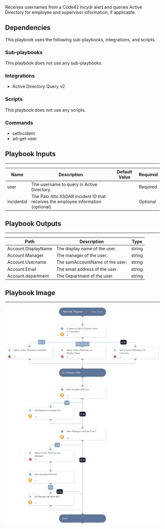 Receives usernames from a Code42 Incydr alert and queries Active Directory for employee and supervisor information, if applicable.

## Dependencies

This playbook uses the following sub-playbooks, integrations, and scripts.

### Sub-playbooks

This playbook does not use any sub-playbooks.

### Integrations

* Active Directory Query v2

### Scripts

This playbook does not use any scripts.

### Commands

* setIncident
* ad-get-user

## Playbook Inputs

---

| **Name** | **Description** | **Default Value** | **Required** |
| --- | --- | --- | --- |
| user | The username to query in Active Directory. |  | Required |
| incidentid | The Palo Alto XSOAR incident ID that receives the employee information \(optional\). |  | Optional |

## Playbook Outputs

---

| **Path** | **Description** | **Type** |
| --- | --- | --- |
| Account.DisplayName | The display name of the user. | string |
| Account.Manager | The manager of the user. | string |
| Account.Username | The samAccountName of the user. | string |
| Account.Email | The email address of the user. | string |
| Account.department | The Department of the user. | string |

## Playbook Image

---

![Get Code42 Employee Information](../doc_files/Get_Code42_Employee_Information.png)
